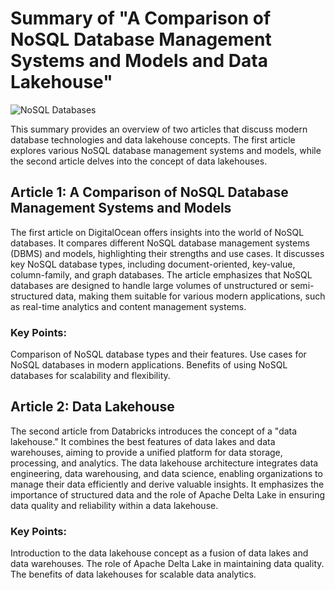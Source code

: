 # Summary of "A Comparison of NoSQL Database Management Systems and Models and Data Lakehouse"

![NoSQL Databases](https://www.digitalocean.com/community/static/3a5e1770adfe9e5ca2f2ca839f1f5b1e/covers/comparison-of-nosql-database-management-systems-and-models.png)

This summary provides an overview of two articles that discuss modern database technologies and data lakehouse concepts. The first article explores various NoSQL database management systems and models, while the second article delves into the concept of data lakehouses.

## Article 1: A Comparison of NoSQL Database Management Systems and Models
The first article on DigitalOcean offers insights into the world of NoSQL databases. It compares different NoSQL database management systems (DBMS) and models, highlighting their strengths and use cases. It discusses key NoSQL database types, including document-oriented, key-value, column-family, and graph databases. The article emphasizes that NoSQL databases are designed to handle large volumes of unstructured or semi-structured data, making them suitable for various modern applications, such as real-time analytics and content management systems.

### Key Points:
Comparison of NoSQL database types and their features.
Use cases for NoSQL databases in modern applications.
Benefits of using NoSQL databases for scalability and flexibility.

## Article 2: Data Lakehouse
The second article from Databricks introduces the concept of a "data lakehouse." It combines the best features of data lakes and data warehouses, aiming to provide a unified platform for data storage, processing, and analytics. The data lakehouse architecture integrates data engineering, data warehousing, and data science, enabling organizations to manage their data efficiently and derive valuable insights. It emphasizes the importance of structured data and the role of Apache Delta Lake in ensuring data quality and reliability within a data lakehouse.
### Key Points:
Introduction to the data lakehouse concept as a fusion of data lakes and data warehouses.
The role of Apache Delta Lake in maintaining data quality.
The benefits of data lakehouses for scalable data analytics.
